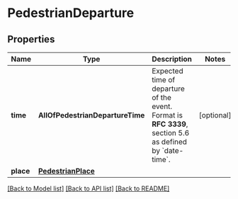# PedestrianDeparture

## Properties
Name | Type | Description | Notes
------------ | ------------- | ------------- | -------------
**time** | **AllOfPedestrianDepartureTime** | Expected time of departure of the event. Format is **RFC 3339**, section 5.6 as defined by &#x60;date-time&#x60;. | [optional] 
**place** | [**PedestrianPlace**](PedestrianPlace.md) |  | 

[[Back to Model list]](../README.md#documentation-for-models) [[Back to API list]](../README.md#documentation-for-api-endpoints) [[Back to README]](../README.md)

